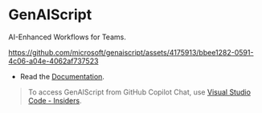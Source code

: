 # GenAIScript

AI-Enhanced Workflows for Teams.

https://github.com/microsoft/genaiscript/assets/4175913/bbee1282-0591-4c06-a04e-4062af737523

-   Read the [Documentation](https://github.com/microsoft/genaiscript).

> To access GenAIScript from GitHub Copilot Chat, use [Visual Studio Code - Insiders](https://code.visualstudio.com/insiders/).
